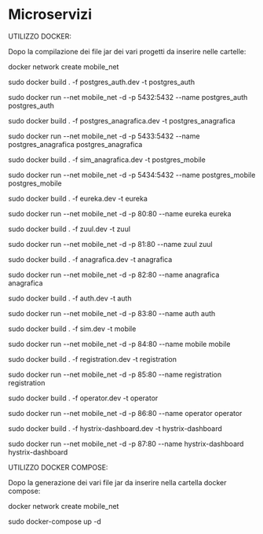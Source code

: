 # Microservizi

UTILIZZO DOCKER:

Dopo la compilazione dei file jar dei vari progetti da inserire nelle cartelle:

docker network create mobile_net

sudo docker build . -f postgres_auth.dev -t postgres_auth

sudo docker run --net mobile_net -d -p 5432:5432 --name postgres_auth postgres_auth

sudo docker build . -f postgres_anagrafica.dev -t postgres_anagrafica

sudo docker run --net mobile_net -d -p 5433:5432 --name postgres_anagrafica postgres_anagrafica

sudo docker build . -f sim_anagrafica.dev -t postgres_mobile

sudo docker run --net mobile_net -d -p 5434:5432 --name postgres_mobile postgres_mobile

sudo docker build . -f eureka.dev -t eureka

sudo docker run --net mobile_net -d -p 80:80 --name eureka eureka

sudo docker build . -f zuul.dev -t zuul

sudo docker run --net mobile_net -d -p 81:80 --name zuul zuul

sudo docker build . -f anagrafica.dev -t anagrafica

sudo docker run --net mobile_net -d -p 82:80 --name anagrafica anagrafica

sudo docker build . -f auth.dev -t auth

sudo docker run --net mobile_net -d -p 83:80 --name auth auth

sudo docker build . -f sim.dev -t mobile

sudo docker run --net mobile_net -d -p 84:80 --name mobile mobile

sudo docker build . -f registration.dev -t registration

sudo docker run --net mobile_net -d -p 85:80 --name registration registration

sudo docker build . -f operator.dev -t operator

sudo docker run --net mobile_net -d -p 86:80 --name operator operator

sudo docker build . -f hystrix-dashboard.dev -t hystrix-dashboard

sudo docker run --net mobile_net -d -p 87:80 --name hystrix-dashboard hystrix-dashboard


UTILIZZO DOCKER COMPOSE:

Dopo la generazione dei vari file jar da inserire nella cartella docker compose:

docker network create mobile_net

sudo docker-compose up -d
